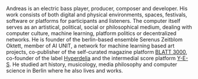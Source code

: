 Andreas is an electric bass player, producer, composer and developer. His work consists of both digital and physical environments, spaces, festivals, software or platforms for participants and listeners. The computer itself serves as an artistical, political, social or philosophical medium, dealing with computer culture, machine learning, platform politics or decentralized networks. He is founder of the berlin-based ensemble Serenus Zeitblom Oktett, member of AI UNIT, a network for machine learning based art projects, co-publisher of the self-curated magazine platform [BLATT 3000](https://blatt3000.de), co-founder of the label [Hyperdelia](https://hyperdelia.com) and the intermedial score platform [Y-E-S](https://y-e-s.org). He studied art history, musicology, media philosophy and computer science in Berlin where he also lives and works.
